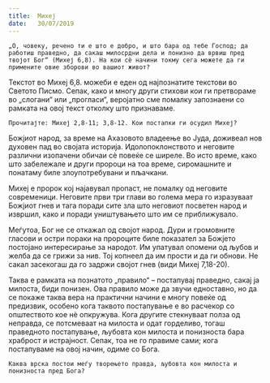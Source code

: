 ```yaml
---
title:  Михеј
date:   30/07/2019
---
```


`„О, човеку, речено ти е што е добро, и што бара од тебе Господ; да работиш праведно, да сакаш милосрдни дела и понизно да врвиш пред твојот Бог“ (Михеј 6,8). На кои сѐ начини токму сега можете да ги примените овие зборови во вашиот живот?`

Текстот во Михеј 6,8. можеби е еден од најпознатите текстови во Светото Писмо. Сепак, како и многу други стихови кои ги претвораме во „слогани“ или „прогласи“, веројатно сме помалку запознаени со рамката на овој текст отколку што признаваме.

`Прочитајте: Михеј 2,8-11; 3,8-12. Кои постапки ги осудил Михеј?`

Божјиот народ, за време на Ахазовото владеење во Јуда, доживеал нов духовен пад во својата историја. Идолопоклонството и неговите различни изопачени обичаи сѐ повеќе се ширеле. Во исто време, како што забележале и други пророци на тоа време, сиромашните и понатаму биле злоупотребувани и пљачкани.

Михеј е пророк кој најавувал пропаст, не помалку од неговите современици. Неговите први три глави во голема мера го изразуваат Божјиот гнев и тага поради сите зла што неговиот посветен народ и извршил, како и поради уништувањето што им се приближувало.

Меѓутоа, Бог не се откажал од својот народ. Дури и громовните гласови и остри пораки на пророците биле показател за Божјето постојано интересирање за народот. Им упатувал опомени од љубов и желба да се грижи за нив. Тој копнеел да им прости и да ги обнови. Не сакал засекогаш да го задржи својот гнев (види Михеј 7,18-20).

Таква е рамката на познатото „правило“ – постапувај праведно, сакај ја милоста, биди понизен. Ова правило може да звучи едноставно, но да се покаже таква вера на практични начини е многу повеќе од предизвик, особено кога таквото постапување е во расчекор со општеството кое нѐ опкружува. Кога другите стекнуваат полза од неправда, се пот­смеваат на милоста и одат горделиво, тогаш праведното постапување, љубовта кон милоста и понизноста бара храброст и истрајност. Сепак, тоа не го правиме сами; кога постапуваме на овој начин, одиме со Бога.

`Каква врска постои меѓу творењето правда, љубовта кон милоста и понизноста пред Бога?`
